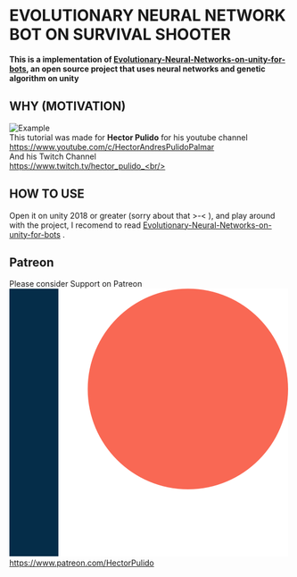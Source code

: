 # EVOLUTIONARY NEURAL NETWORK BOT ON SURVIVAL SHOOTER
<b>This is a implementation of [Evolutionary-Neural-Networks-on-unity-for-bots](https://github.com/HectorPulido/Evolutionary-Neural-Networks-on-unity-for-bots), an open source project that uses neural networks and genetic algorithm on unity</b> <br/>

## WHY (MOTIVATION)
![Example](/Images/ExampleImage.gif) <br/>
This tutorial was made for <b>Hector Pulido</b> for his youtube channel <br/>
https://www.youtube.com/c/HectorAndresPulidoPalmar <br/>
And his Twitch Channel<br/>
https://www.twitch.tv/hector_pulido_<br/>

## HOW TO USE
Open it on unity 2018 or greater (sorry about that >-< ), and play around with the project, I recomend to read [Evolutionary-Neural-Networks-on-unity-for-bots](https://github.com/HectorPulido/Evolutionary-Neural-Networks-on-unity-for-bots) .

## Patreon
Please consider Support on Patreon<br/>
![Please consider support on patreon](/Images/Patreon.png)<br/>
https://www.patreon.com/HectorPulido